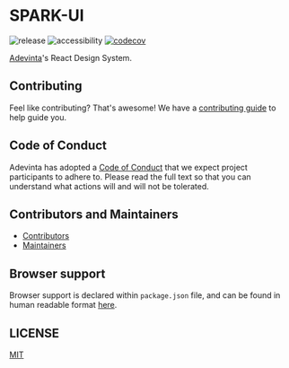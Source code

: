 # SPARK-UI

![release](https://github.com/adevinta/spark/workflows/release/badge.svg)
![accessibility](https://img.shields.io/github/actions/workflow/status/adevinta/spark/playwright-a11y.yml?label=WCAG%202.1%20AA)
[![codecov](https://codecov.io/gh/adevinta/spark/graph/badge.svg?token=D4KOFA5MEH)](https://codecov.io/gh/adevinta/spark)

[Adevinta](https://www.adevinta.com/)'s React Design System.

## Contributing

Feel like contributing? That's awesome! We have a [contributing guide](CONTRIBUTING.md) to help guide you.

## Code of Conduct

Adevinta has adopted a [Code of Conduct](documentation/contributing/CodeOfConduct.mdx) that we expect project participants to adhere to. Please read the full text so that you can understand what actions will and will not be tolerated.

## Contributors and Maintainers

- [Contributors](documentation/contributing/Contributors.md)
- [Maintainers](documentation/contributing/Maintainers.md)

## Browser support

Browser support is declared within `package.json` file, and can be found in human readable format [here](https://browsersl.ist/#q=%3E+0.5%25+or+%3E+0.1%25+and+last+2+years%2C+not+dead%2C+not+Firefox+ESR%2C+not+and_qq+%3E+0%2C+not+and_uc+%3E+0%2C+not+and_ff+%3E0).

## LICENSE

[MIT](LICENSE)
